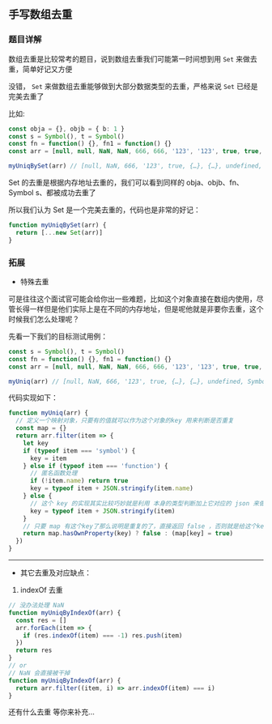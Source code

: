 ## 手写数组去重

### 题目详解

数组去重是比较常考的题目，说到数组去重我们可能第一时间想到用 `Set` 来做去重，简单好记又方便

没错， `Set` 来做数组去重能够做到大部分数据类型的去重，严格来说 `Set` 已经是完美去重了

比如:
```ts
const obja = {}, objb = { b: 1 }
const s = Symbol(), t = Symbol()
const fn = function() {}, fn1 = function() {}
const arr = [null, null, NaN, NaN, 666, 666, '123', '123', true, true, obja, obja, objb, objb, undefined, undefined, s, s, t, fn, fn, fn1, (function () {}), (function () {}), (function () {console.log(1)})]

myUniqBySet(arr) // [null, NaN, 666, '123', true, {…}, {…}, undefined, Symbol(), Symbol(), ƒ, ƒ, ƒ, ƒ, ƒ]
```
Set 的去重是根据内存地址去重的，我们可以看到同样的 obja、objb、fn、Symbol s、都被成功去重了

所以我们认为 Set 是一个完美去重的，代码也是非常的好记：
```ts
function myUniqBySet(arr) {
  return [...new Set(arr)]
}
```

### 拓展

- 特殊去重

可是往往这个面试官可能会给你出一些难题，比如这个对象直接在数组内使用，尽管长得一样但是他们实际上是在不同的内存地址，但是呢他就是非要你去重，这个时候我们怎么处理呢？

先看一下我们的目标测试用例：
```ts
const s = Symbol(), t = Symbol()
const fn = function() {}, fn1 = function() {}
const arr = [null, null, NaN, NaN, 666, 666, '123', '123', true, true, {}, {}, { a: 1 }, { a: 1 }, undefined, undefined, s, s, t, fn, fn, fn1, (function () {}), (function () {}), (function () {console.log(1)})]

myUniq(arr) // [null, NaN, 666, '123', true, {…}, {…}, undefined, Symbol(), Symbol(), ƒ, ƒ, ƒ, ƒ, ƒ]
```

代码实现如下：
```ts
function myUniq(arr) {
  // 定义一个映射对象，只要有的值就可以作为这个对象的key 用来判断是否重复
  const map = {}
  return arr.filter(item => {
    let key
    if (typeof item === 'symbol') {
      key = item
    } else if (typeof item === 'function') {
      // 匿名函数处理
      if (!item.name) return true
      key = typeof item + JSON.stringify(item.name)
    } else {
      // 这个 key 的实现其实比较巧妙就是利用 本身的类型判断加上它对应的 json 来做拼接
      key = typeof item + JSON.stringify(item) 
    }
    // 只要 map 有这个key了那么说明是重复的了，直接返回 false ，否则就是给这个key存起来
    return map.hasOwnProperty(key) ? false : (map[key] = true)
  })
}
```

---

- 其它去重及对应缺点：

1. indexOf 去重
```ts
// 没办法处理 NaN
function myUniqByIndexOf(arr) {
  const res = []
  arr.forEach(item => {
    if (res.indexOf(item) === -1) res.push(item)
  })
  return res
}
// or
// NaN 会直接被干掉
function myUniqByIndexOf(arr) {
  return arr.filter((item, i) => arr.indexOf(item) === i)
}
```

还有什么去重 等你来补充...